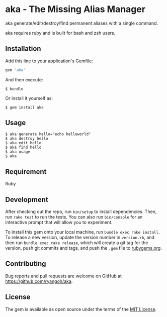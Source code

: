 # aka - The Missing Alias Manager

aka generate/edit/destroy/find permanent aliases with a single command.

aka requires ruby and is built for bash and zsh users.

## Installation

Add this line to your application's Gemfile:

```ruby
gem 'aka'
```

And then execute:

    $ bundle

Or install it yourself as:

    $ gem install aka

## Usage

    $ aka generate hello="echo helloworld"
    $ aka destroy hello
    $ aka edit hello
    $ aka find hello
    $ aka usage
    $ aka

## Requirement

Ruby

## Development

After checking out the repo, run `bin/setup` to install dependencies. Then, run `rake test` to run the tests. You can also run `bin/console` for an interactive prompt that will allow you to experiment.

To install this gem onto your local machine, run `bundle exec rake install`. To release a new version, update the version number in `version.rb`, and then run `bundle exec rake release`, which will create a git tag for the version, push git commits and tags, and push the `.gem` file to [rubygems.org](https://rubygems.org).

## Contributing

Bug reports and pull requests are welcome on GitHub at https://github.com/ryangoh/aka.


## License

The gem is available as open source under the terms of the [MIT License](http://opensource.org/licenses/MIT).
